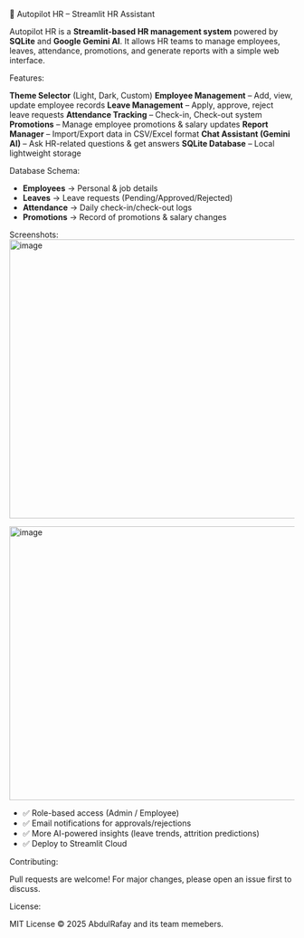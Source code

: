 
 📌 Autopilot HR – Streamlit HR Assistant

Autopilot HR is a **Streamlit-based HR management system** powered by **SQLite** and **Google Gemini AI**.
It allows HR teams to manage employees, leaves, attendance, promotions, and generate reports with a simple web interface.

Features:

**Theme Selector** (Light, Dark, Custom)
**Employee Management** – Add, view, update employee records
**Leave Management** – Apply, approve, reject leave requests
**Attendance Tracking** – Check-in, Check-out system
**Promotions** – Manage employee promotions & salary updates
**Report Manager** – Import/Export data in CSV/Excel format
**Chat Assistant (Gemini AI)** – Ask HR-related questions & get answers
**SQLite Database** – Local lightweight storage

Database Schema:

* **Employees** → Personal & job details
* **Leaves** → Leave requests (Pending/Approved/Rejected)
* **Attendance** → Daily check-in/check-out logs
* **Promotions** → Record of promotions & salary changes

Screenshots:
<img width="824" height="493" alt="image" src="https://github.com/user-attachments/assets/cc5e6419-4eed-42ce-98af-d193c7f52fa9" />

<img width="794" height="484" alt="image" src="https://github.com/user-attachments/assets/69c5e5cd-a3ab-423a-8ea5-4cfe63e9aafc" />

* ✅ Role-based access (Admin / Employee)
* ✅ Email notifications for approvals/rejections
* ✅ More AI-powered insights (leave trends, attrition predictions)
* ✅ Deploy to Streamlit Cloud

Contributing:

Pull requests are welcome! For major changes, please open an issue first to discuss.

License:

MIT License © 2025 AbdulRafay and its team memebers.
